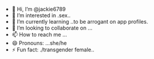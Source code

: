 - 👋 Hi, I’m @jackie6789
- 👀 I’m interested in .sex..
- 🌱 I’m currently learning ..to be arrogant on app profiles.
- 💞️ I’m looking to collaborate on ...
- 📫 How to reach me ...
- 😄 Pronouns: ...she/he
- ⚡ Fun fact: ./transgender female..

<!---
jackie6789/jackie6789 is a ✨ special ✨ repository because its `README.md` (this file) appears on your GitHub profile.
You can click the Preview link to take a look at your changes.
--->
